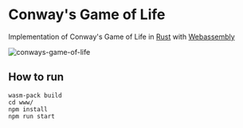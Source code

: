 # Conway's Game of Life

Implementation of Conway's Game of Life in [Rust](https://www.rust-lang.org/) with [Webassembly](https://webassembly.org/)

![conways-game-of-life](https://user-images.githubusercontent.com/8156884/113623215-f3b45380-9655-11eb-90ab-5e045ae139b5.gif)


## How to run

```shell
wasm-pack build
cd www/
npm install
npm run start
```
